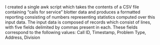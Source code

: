 I created a single awk script which takes the contents of a CSV file containing “calls for service” blotter data and produces a formatted reporting consisting of numbers representing statistics computed over this input data.
The input data is composed of records which consist of lines, with five fields delimited by commas present in each. 
These fields correspond to the following values:
Call ID, Timestamp, Problem Type, Address, Division
